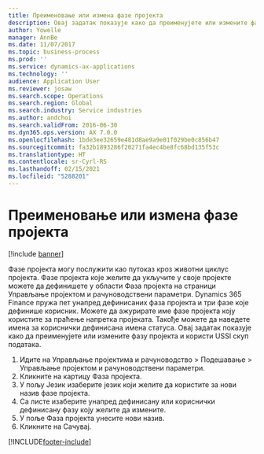 ```yaml
---
title: Преименовање или измена фазе пројекта
description: Овај задатак показује како да преименујете или измените фазу пројекта.
author: Yowelle
manager: AnnBe
ms.date: 11/07/2017
ms.topic: business-process
ms.prod: ''
ms.service: dynamics-ax-applications
ms.technology: ''
audience: Application User
ms.reviewer: josaw
ms.search.scope: Operations
ms.search.region: Global
ms.search.industry: Service industries
ms.author: andchoi
ms.search.validFrom: 2016-06-30
ms.dyn365.ops.version: AX 7.0.0
ms.openlocfilehash: 1bde3ee32659e481d8ae9a9e01f029be0c856b47
ms.sourcegitcommit: fa32b1893286f20271fa4ec4be8fc68bd135f53c
ms.translationtype: HT
ms.contentlocale: sr-Cyrl-RS
ms.lasthandoff: 02/15/2021
ms.locfileid: "5288201"
---
```

# <a name="rename-or-modify-a-project-stage"></a>Преименовање или измена фазе пројекта

[!include [banner](../../includes/banner.md)]

Фазе пројекта могу послужити као путоказ кроз животни циклус пројекта. Фазе пројекта које желите да укључите у своје пројекте можете да дефинишете у области Фаза пројекта на страници Управљање пројектом и рачуноводствени параметри. Dynamics 365 Finance пружа пет унапред дефинисаних фаза пројекта и три фазе које дефинише корисник. Можете да ажурирате име фазе пројекта коју користите за праћење напретка пројеката. Такође можете да наведете имена за кориснички дефинисана имена статуса. Овај задатак показује како да преименујете или измените фазу пројекта и користи USSI скуп података.

1. Идите на Управљање пројектима и рачуноводство > Подешавање > Управљање пројектом и рачуноводствени параметри.
2. Кликните на картицу Фаза пројекта.
3. У пољу Језик изаберите језик који желите да користите за нови назив фазе пројекта.
4. Са листе изаберите унапред дефинисану или кориснички дефинисану фазу коју желите да измените. 
5. У поље Фаза пројекта унесите нови назив.
6. Кликните на Сачувај.


[!INCLUDE[footer-include](../../includes/footer-banner.md)]